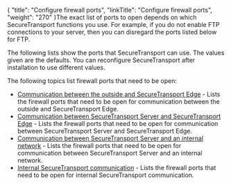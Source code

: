 {
    "title": "Configure firewall ports",
    "linkTitle": "Configure firewall ports",
    "weight": "270"
}The exact list of ports to open depends on which <span class="mc-variable axway_variables.Component_Short_Name variable">SecureTransport</span> functions you use. For example, if you do not enable FTP connections to your server, then you can disregard the ports listed below for FTP.

The following lists show the ports that <span class="mc-variable axway_variables.Component_Short_Name variable">SecureTransport</span> can use. The values given are the defaults. You can reconfigure <span class="mc-variable axway_variables.Component_Short_Name variable">SecureTransport</span> after installation to use different values.

The following topics list firewall ports that need to be open:

-   <a href="r_st_communication_between_outside" class="MCXref xref">Communication between the outside and SecureTransport Edge</a> - Lists the firewall ports that need to be open for communication between the outside and <span class="mc-variable axway_variables.Component_Short_Name variable">SecureTransport</span> Edge.
-   <a href="r_st_communication_between" class="MCXref xref">Communication between SecureTransport Server and SecureTransport Edge</a> - Lists the firewall ports that need to be open for communication between <span class="mc-variable axway_variables.Component_Short_Name variable">SecureTransport</span> Server and <span class="mc-variable axway_variables.Component_Short_Name variable">SecureTransport</span> Edge.
-   <a href="r_st_communication_between_server_internal_network" class="MCXref xref">Communication between SecureTransport Server and an internal network</a> - Lists the firewall ports that need to be open for communication between <span class="mc-variable axway_variables.Component_Short_Name variable">SecureTransport</span> Server and an internal network.
-   <a href="r_st_internal_communication" class="MCXref xref">Internal SecureTransport communication</a> - Lists the firewall ports that need to be open for internal <span class="mc-variable axway_variables.Component_Short_Name variable">SecureTransport</span> communication.
